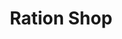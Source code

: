 ---
title: "Ration Shop"
url: /pathanamthitta/ration-shop-adoor-vandiperiyar-highway/
shop: Lebensmittel
---